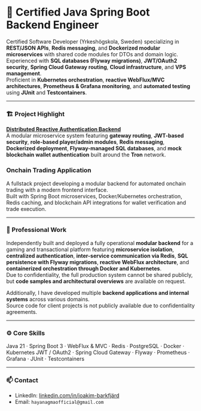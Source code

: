 # 🧩 Certified Java Spring Boot Backend Engineer

Certified Software Developer (Yrkeshögskola, Sweden) specializing in **REST/JSON APIs**, **Redis messaging**, and **Dockerized modular microservices** with shared code modules for DTOs and domain logic.  
Experienced with **SQL databases (Flyway migrations)**, **JWT/OAuth2 security**, **Spring Cloud Gateway routing**, **Cloud infrastructure**, and **VPS management**.  
Proficient in **Kubernetes orchestration**, **reactive WebFlux/MVC architectures**, **Prometheus & Grafana monitoring**, and **automated testing** using **JUnit** and **Testcontainers**.

---

### 🏗️ Project Highlight
**[Distributed Reactive Authentication Backend](https://github.com/hayanagma/auth-microservice-architecture)**  
A modular microservice system featuring **gateway routing**, **JWT-based security**, **role-based player/admin modules**, **Redis messaging**, **Dockerized deployment**, **Flyway-managed SQL databases**, and **mock blockchain wallet authentication** built around the **Tron** network.

### **Onchain Trading Application**
A fullstack project developing a modular backend for automated onchain trading with a modern frontend interface.  
Built with Spring Boot microservices, Docker/Kubernetes orchestration, Redis caching, and blockchain API integrations for wallet verification and trade execution.

---

### 💼 Professional Work
Independently built and deployed a fully operational **modular backend** for a gaming and transactional platform featuring **microservice isolation**, **centralized authentication**, **inter-service communication via Redis**, **SQL persistence with Flyway migrations**, **reactive WebFlux architecture**, and **containerized orchestration through Docker and Kubernetes**.  
Due to confidentiality, the full production system cannot be shared publicly, but **code samples and architectural overviews** are available on request.

Additionally, I have developed multiple **backend applications and internal systems** across various domains.  
Source code for client projects is not publicly available due to confidentiality agreements.

---

### ⚙️ Core Skills
Java 21 · Spring Boot 3 · WebFlux & MVC · Redis · PostgreSQL · Docker · Kubernetes
JWT / OAuth2 · Spring Cloud Gateway · Flyway · Prometheus · Grafana · JUnit · Testcontainers

---

### 📫 Contact
- LinkedIn: [linkedin.com/in/joakim-barkfjärd](https://linkedin.com/in/joakim-barkfjärd)  
- Email: `hayanagmaofficial@gmail.com`  
